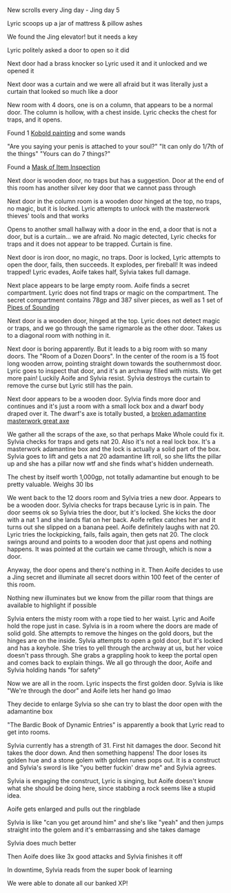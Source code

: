 New scrolls every Jing day - Jing day 5

Lyric scoops up a jar of mattress & pillow ashes

We found the Jing elevator! but it needs a key

Lyric politely asked a door to open so it did

Next door had a brass knocker so Lyric used it and it unlocked and we opened it

Next door was a curtain and we were all afraid but it was literally just a curtain that looked so much like a door

New room with 4 doors, one is on a column, that appears to be a normal door. The column is hollow, with a chest inside. Lyric checks the chest for traps, and it opens.

Found 1 [Kobold painting](obsidian://open?vault=obsidian&file=rpg%2FAoife%2FParty%20Loot%2FKobold%20Exotic%20Painting)
and some wands

"Are you saying your penis is attached to your soul?"
"It can only do 1/7th of the things"
"Yours can do 7 things?"

Found a [Mask of Item Inspection](obsidian://open?vault=obsidian&file=rpg%2FAoife%2FParty%20Loot%2FMask%20of%20Item%20Inspection)

Next door is wooden door, no traps but has a suggestion. Door at the end of this room has another silver key door that we cannot pass through

Next door in the column room is a wooden door hinged at the top, no traps, no magic, but it is locked. Lyric attempts to unlock with the masterwork thieves' tools and that works

Opens to another small hallway with a door in the end, a door that is not a door, but is a curtain... we are afraid. No magic detected, Lyric checks for traps and it does not appear to be trapped. Curtain is fine.

Next door is iron door, no magic, no traps. Door is locked, Lyric attempts to open the door, fails, then succeeds. It explodes, per fireball! It was indeed trapped! Lyric evades, Aoife takes half, Sylvia takes full damage.

Next place appears to be large empty room. Aoife finds a secret compartment. Lyric does not find traps or magic on the compartment. The secret compartment contains 78gp and 387 silver pieces, as well as 1 set of [Pipes of Sounding](https://www.d20pfsrd.com/magic-items/wondrous-items/m-p/pipes-of-sounding/) 

Next door is a wooden door, hinged at the top. Lyric does not detect magic or traps, and we go through the same rigmarole as the other door. Takes us to a diagonal room with nothing in it.

Next door is boring apparently. But it leads to a big room with so many doors. The "Room of a Dozen Doors". In the center of the room is a 15 foot long wooden arrow, pointing straight down towards the southernmost door. Lyric goes to inspect that door, and it's an archway filled with mists. We get more pain! Luckily Aoife and Sylvia resist. Sylvia destroys the curtain to remove the curse but Lyric still has the pain.

Next door appears to be a wooden door. Sylvia finds more door and continues and it's just a room with a small lock box and a dwarf body draped over it. The dwarf's axe is totally busted, a [broken adamantine masterwork great axe](obsidian://open?vault=obsidian&file=rpg%2FAoife%2FParty%20Loot%2FAdamantine%20Masterwork%20Great%20Axe)

We gather all the scraps of the axe, so that perhaps Make Whole could fix it. Sylvia checks for traps and gets nat 20. Also it's not a real lock box. It's a masterwork adamantine box and the lock is actually a solid part of the box. Sylvia goes to lift and gets a nat 20 adamantine lift roll, so she lifts the pillar up and she has a pillar now wtf and she finds what's hidden underneath.

The chest by itself worth 1,000gp, not totally adamantine but enough to be pretty valuable.
Weighs 30 lbs

We went back to the 12 doors room and Sylvia tries a new door. Appears to be a wooden door. Sylvia checks for traps because Lyric is in pain. The door seems ok so Sylvia tries the door, but it's locked. She kicks the door with a nat 1 and she lands flat on her back. Aoife reflex catches her and it turns out she slipped on a banana peel. Aoife definitely laughs with nat 20. Lyric tries the lockpicking, fails, fails again, then gets nat 20. The clock swings around and points to a wooden door that just opens and nothing happens. It was pointed at the curtain we came through, which is now a door.

Anyway, the door opens and there's nothing in it. Then Aoife decides to use a Jing secret and illuminate all secret doors within 100 feet of the center of this room.

Nothing new illuminates but we know from the pillar room that things are available to highlight if possible

Sylvia enters the misty room with a rope tied to her waist. Lyric and Aoife hold the rope just in case. Sylvia is in a room where the doors are made of solid gold. She attempts to remove the hinges on the gold doors, but the hinges are on the inside. Sylvia attempts to open a gold door, but it's locked and has a keyhole. She tries to yell through the archway at us, but her voice doesn't pass through. She grabs a grappling hook to keep the portal open and comes back to explain things. We all go through the door, Aoife and Sylvia holding hands "for safety"

Now we are all in the room. Lyric inspects the first golden door. Sylvia is like "We're through the door" and Aoife lets her hand go lmao

They decide to enlarge Sylvia so she can try to blast the door open with the adamantine box

"The Bardic Book of Dynamic Entries" is apparently a book that Lyric read to get into rooms.

Sylvia currently has a strength of 31. First hit damages the door. Second hit takes the door down. And then something happens! The door loses its golden hue and a stone golem with golden runes pops out. It is a construct and Sylvia's sword is like "you better fuckin' draw me" and Sylvia agrees.

Sylvia is engaging the construct, Lyric is singing, but Aoife doesn't know what she should be doing here, since stabbing a rock seems like a stupid idea.

Aoife gets enlarged and pulls out the ringblade

Sylvia is like "can you get around him" and she's like "yeah" and then jumps straight into the golem and it's embarrassing and she takes damage

Sylvia does much better

Then Aoife does like 3x good attacks and Sylvia finishes it off

In downtime, Sylvia reads from the super book of learning

We were able to donate all our banked XP!
